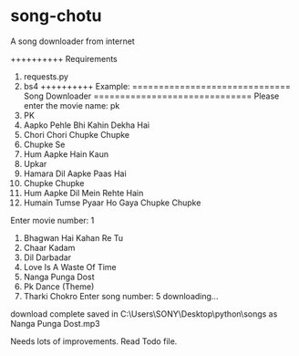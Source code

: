 song-chotu
==========

A song downloader from internet

++++++++++
Requirements
1. requests.py
2. bs4
++++++++++
Example:
==============================
Song Downloader
==============================
Please enter the movie name: pk
1. PK
2. Aapko Pehle Bhi Kahin Dekha Hai
3. Chori Chori Chupke Chupke
4. Chupke Se
5. Hum Aapke Hain Kaun
6. Upkar
7. Hamara Dil Aapke Paas Hai
8. Chupke Chupke
9. Hum Aapke Dil Mein Rehte Hain
10. Humain Tumse Pyaar Ho Gaya Chupke Chupke

Enter movie number: 1
1. Bhagwan Hai Kahan Re Tu
2. Chaar Kadam
3. Dil Darbadar
4. Love Is A Waste Of Time
5. Nanga Punga Dost
6. Pk Dance (Theme)
7. Tharki Chokro
Enter song number: 5
downloading...

download complete
saved in C:\Users\SONY\Desktop\python\songs as Nanga Punga Dost.mp3
>>> 

Needs lots of improvements. Read Todo file. 
